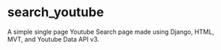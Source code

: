 # search_youtube
A simple single page Youtube Search page made using Django, HTML, MVT, and Youtube Data API v3.
